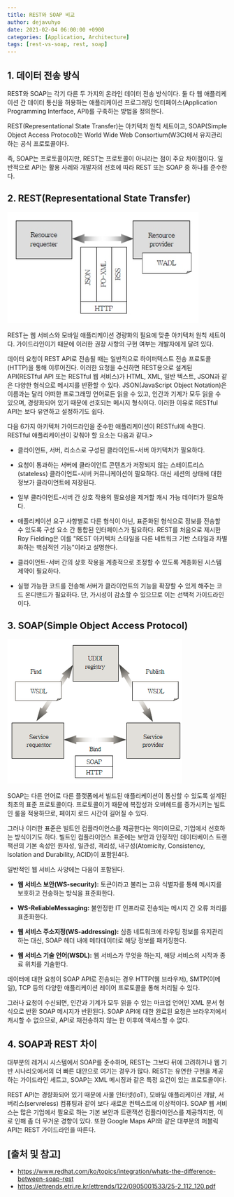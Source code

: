 ```yaml
---
title: REST와 SOAP 비교
author: dejavuhyo
date: 2021-02-04 06:00:00 +0900
categories: [Application, Architecture]
tags: [rest-vs-soap, rest, soap]
---
```


## 1. 데이터 전송 방식
REST와 SOAP는 각기 다른 두 가지의 온라인 데이터 전송 방식이다. 둘 다 웹 애플리케이션 간 데이터 통신을 허용하는 애플리케이션 프로그래밍 인터페이스(Application Programming Interface, API)를 구축하는 방법을 정의한다.

REST(Representational State Transfer)는 아키텍처 원칙 세트이고, SOAP(Simple Object Access Protocol)는 World Wide Web Consortium(W3C)에서 유지관리하는 공식 프로토콜이다.

즉, SOAP는 프로토콜이지만, REST는 프로토콜이 아니라는 점이 주요 차이점이다. 일반적으로 API는 활용 사례와 개발자의 선호에 따라 REST 또는 SOAP 중 하나를 준수한다.

## 2. REST(Representational State Transfer)

![img001](/assets/img/2021-02-04-rest-vs-soap/img001.png)

REST는 웹 서비스와 모바일 애플리케이션 경량화의 필요에 맞춘 아키텍처 원칙 세트이다. 가이드라인이기 때문에 이러한 권장 사항의 구현 여부는 개발자에게 달려 있다.

데이터 요청이 REST API로 전송될 때는 일반적으로 하이퍼텍스트 전송 프로토콜(HTTP)을 통해 이루어진다. 이러한 요청을 수신하면 REST용으로 설계된 API(RESTful API 또는 RESTful 웹 서비스)가 HTML, XML, 일반 텍스트, JSON과 같은 다양한 형식으로 메시지를 반환할 수 있다. JSON(JavaScript Object Notation)은 이름과는 달리 어떠한 프로그래밍 언어로든 읽을 수 있고, 인간과 기계가 모두 읽을 수 있으며, 경량화되어 있기 때문에 선호되는 메시지 형식이다. 이러한 이유로 RESTful API는 보다 유연하고 설정하기도 쉽다.

다음 6가지 아키텍처 가이드라인을 준수한 애플리케이션이 RESTful에 속한다. RESTful 애플리케이션이 갖춰야 할 요소는 다음과 같다.> 

* 클라이언트, 서버, 리소스로 구성된 클라이언트-서버 아키텍처가 필요하다.

* 요청이 통과하는 서버에 클라이언트 콘텐츠가 저장되지 않는 스테이트리스(stateless) 클라이언트-서버 커뮤니케이션이 필요하다. 대신 세션의 상태에 대한 정보가 클라이언트에 저장된다.

* 일부 클라이언트-서버 간 상호 작용의 필요성을 제거할 캐시 가능 데이터가 필요하다.

* 애플리케이션 요구 사항별로 다른 형식이 아닌, 표준화된 형식으로 정보를 전송할 수 있도록 구성 요소 간 통합된 인터페이스가 필요하다. REST를 처음으로 제시한 Roy Fielding은 이를 "REST 아키텍처 스타일을 다른 네트워크 기반 스타일과 차별화하는 핵심적인 기능"이라고 설명한다.

* 클라이언트-서버 간의 상호 작용을 계층적으로 조정할 수 있도록 계층화된 시스템 제약이 필요하다.

* 실행 가능한 코드를 전송해 서버가 클라이언트의 기능을 확장할 수 있게 해주는 코드 온디맨드가 필요하다. 단, 가시성이 감소할 수 있으므로 이는 선택적 가이드라인이다.

## 3. SOAP(Simple Object Access Protocol)

![img002](/assets/img/2021-02-04-rest-vs-soap/img002.png)

SOAP는 다른 언어로 다른 플랫폼에서 빌드된 애플리케이션이 통신할 수 있도록 설계된 최초의 표준 프로토콜이다. 프로토콜이기 때문에 복잡성과 오버헤드를 증가시키는 빌트인 룰을 적용하므로, 페이지 로드 시간이 길어질 수 있다.

그러나 이러한 표준은 빌트인 컴플라이언스를 제공한다는 의미이므로, 기업에서 선호하는 방식이기도 하다. 빌트인 컴플라이언스 표준에는 보안과 안정적인 데이터베이스 트랜잭션의 기본 속성인 원자성, 일관성, 격리성, 내구성(Atomicity, Consistency, Isolation and Durability, ACID)이 포함된4다.

일반적인 웹 서비스 사양에는 다음이 포함된다.

* **웹 서비스 보안(WS-security):** 토큰이라고 불리는 고유 식별자를 통해 메시지를 보호하고 전송하는 방식을 표준화한다.

* **WS-ReliableMessaging:** 불안정한 IT 인프라로 전송되는 메시지 간 오류 처리를 표준화한다.

* **웹 서비스 주소지정(WS-addressing):** 심층 네트워크에 라우팅 정보를 유지관리하는 대신, SOAP 헤더 내에 메타데이터로 해당 정보를 패키징한다.

* **웹 서비스 기술 언어(WSDL):** 웹 서비스가 무엇을 하는지, 해당 서비스의 시작과 종료 위치를 기술한다.

데이터에 대한 요청이 SOAP API로 전송되는 경우 HTTP(웹 브라우저), SMTP(이메일), TCP 등의 다양한 애플리케이션 레이어 프로토콜을 통해 처리될 수 있다.

그러나 요청이 수신되면, 인간과 기계가 모두 읽을 수 있는 마크업 언어인 XML 문서 형식으로 반환 SOAP 메시지가 반환된다. SOAP API에 대한 완료된 요청은 브라우저에서 캐시할 수 없으므로, API로 재전송하지 않는 한 이후에 액세스할 수 없다.

## 4. SOAP과 REST 차이
대부분의 레거시 시스템에서 SOAP를 준수하며, REST는 그보다 뒤에 고려하거나 웹 기반 시나리오에서의 더 빠른 대안으로 여기는 경우가 많다. REST는 유연한 구현을 제공하는 가이드라인 세트고, SOAP는 XML 메시징과 같은 특정 요건이 있는 프로토콜이다.

REST API는 경량화되어 있기 때문에 사물 인터넷(IoT), 모바일 애플리케이션 개발, 서버리스(servreless) 컴퓨팅과 같이 보다 새로운 컨텍스트에 이상적이다. SOAP 웹 서비스는 많은 기업에서 필요로 하는 기본 보안과 트랜잭션 컴플라이언스를 제공하지만, 이로 인해 좀 더 무거운 경향이 있다. 또한 Google Maps API와 같은 대부분의 퍼블릭 API는 REST 가이드라인을 따른다.

## [출처 및 참고]
* <https://www.redhat.com/ko/topics/integration/whats-the-difference-between-soap-rest>
* <https://ettrends.etri.re.kr/ettrends/122/0905001533/25-2_112_120.pdf>

